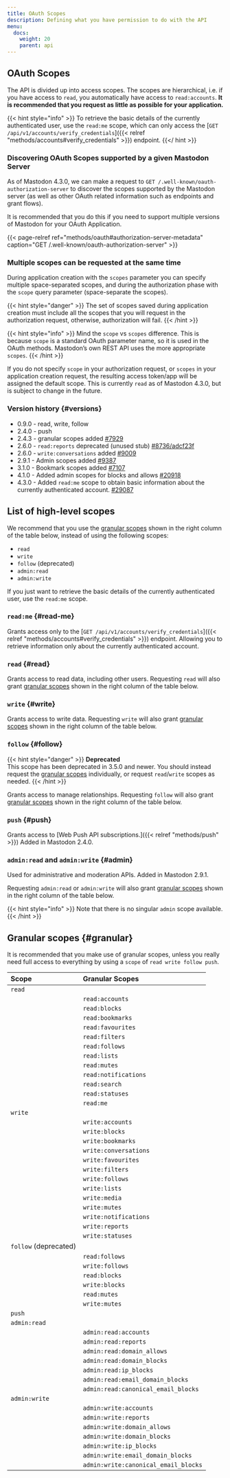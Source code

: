```yaml
---
title: OAuth Scopes
description: Defining what you have permission to do with the API
menu:
  docs:
    weight: 20
    parent: api
---
```


## OAuth Scopes

The API is divided up into access scopes. The scopes are hierarchical, i.e. if you have access to `read`, you automatically have access to `read:accounts`. **It is recommended that you request as little as possible for your application.**

{{< hint style="info" >}}
To retrieve the basic details of the currently authenticated user, use the `read:me` scope, which can only access the [`GET /api/v1/accounts/verify_credentials`]({{< relref "methods/accounts#verify_credentials" >}}) endpoint.
{{</ hint >}}

### Discovering OAuth Scopes supported by a given Mastodon Server

As of Mastodon 4.3.0, we can make a request to `GET /.well-known/oauth-authorization-server` to discover the scopes supported by the Mastodon server (as well as other OAuth related information such as endpoints and grant flows).

It is recommended that you do this if you need to support multiple versions of Mastodon for your OAuth Application.

{{< page-relref ref="methods/oauth#authorization-server-metadata" caption="GET /.well-known/oauth-authorization-server" >}}

### Multiple scopes can be requested at the same time

During application creation with the `scopes` parameter you can specify multiple space-separated scopes, and during the authorization phase with the `scope` query parameter (space-separate the scopes).

{{< hint style="danger" >}}
The set of scopes saved during application creation must include all the scopes that you will request in the authorization request, otherwise, authorization will fail.
{{< /hint >}}

{{< hint style="info" >}}
Mind the `scope` vs `scopes` difference. This is because `scope` is a standard OAuth parameter name, so it is used in the OAuth methods. Mastodon’s own REST API uses the more appropriate `scopes`.
{{< /hint >}}

If you do not specify `scope` in your authorization request, or `scopes` in your application creation request, the resulting access token/app will be assigned the default scope. This is currently `read` as of Mastodon 4.3.0, but is subject to change in the future.

### Version history {#versions}

- 0.9.0 - read, write, follow
- 2.4.0 - push
- 2.4.3 - granular scopes added [#7929](https://github.com/mastodon/mastodon/pull/7929)
- 2.6.0 - `read:reports` deprecated (unused stub) [#8736/adcf23f](https://github.com/mastodon/mastodon/pull/8736/commits/adcf23f1d00c8ff6877ca2ee2af258f326ae4e1f)
- 2.6.0 - `write:conversations` added [#9009](https://github.com/mastodon/mastodon/pull/9009)
- 2.9.1 - Admin scopes added [#9387](https://github.com/mastodon/mastodon/pull/9387)
- 3.1.0 - Bookmark scopes added [#7107](https://github.com/mastodon/mastodon/pull/7107)
- 4.1.0 - Added admin scopes for blocks and allows [#20918](https://github.com/mastodon/mastodon/pull/20918)
- 4.3.0 - Added `read:me` scope to obtain basic information about the currently authenticated account. [#29087](https://github.com/mastodon/mastodon/pull/29087)

## List of high-level scopes

We recommend that you use the [granular scopes](#granular) shown in the right column of the table below, instead of using the following scopes:

- `read`
- `write`
- `follow` (deprecated)
- `admin:read`
- `admin:write`

If you just want to retrieve the basic details of the currently authenticated user, use the `read:me` scope.

### `read:me` {#read-me}

Grants access only to the [`GET /api/v1/accounts/verify_credentials`]({{< relref "methods/accounts#verify_credentials" >}}) endpoint. Allowing you to retrieve information only about the currently authenticated account.

### `read` {#read}

Grants access to read data, including other users. Requesting `read` will also grant [granular scopes](#granular) shown in the right column of the table below.

### `write` {#write}

Grants access to write data. Requesting `write` will also grant [granular scopes](#granular) shown in the right column of the table below.

### `follow` {#follow}

{{< hint style="danger" >}}
**Deprecated**\
This scope has been deprecated in 3.5.0 and newer. You should instead request the [granular scopes](#granular) individually, or request `read`/`write` scopes as needed.
{{< /hint >}}

Grants access to manage relationships. Requesting `follow` will also grant [granular scopes](#granular) shown in the right column of the table below.

### `push` {#push}

Grants access to [Web Push API subscriptions.]({{< relref "methods/push" >}}) Added in Mastodon 2.4.0.

### `admin:read` and `admin:write` {#admin}

Used for administrative and moderation APIs. Added in Mastodon 2.9.1.

Requesting `admin:read` or `admin:write` will also grant [granular scopes](#granular) shown in the right column of the table below.

{{< hint style="info" >}}
Note that there is no singular `admin` scope available.
{{< /hint >}}

## Granular scopes {#granular}

It is recommended that you make use of granular scopes, unless you really need full access to everything by using a `scope` of `read write follow push`.

| Scope                 | Granular Scopes                      |
| :-------------------- | :----------------------------------- |
| `read`                |                                      |
|                       | `read:accounts`                      |
|                       | `read:blocks`                        |
|                       | `read:bookmarks`                     |
|                       | `read:favourites`                    |
|                       | `read:filters`                       |
|                       | `read:follows`                       |
|                       | `read:lists`                         |
|                       | `read:mutes`                         |
|                       | `read:notifications`                 |
|                       | `read:search`                        |
|                       | `read:statuses`                      |
|                       | `read:me`                            |
| `write`               |                                      |
|                       | `write:accounts`                     |
|                       | `write:blocks`                       |
|                       | `write:bookmarks`                    |
|                       | `write:conversations`                |
|                       | `write:favourites`                   |
|                       | `write:filters`                      |
|                       | `write:follows`                      |
|                       | `write:lists`                        |
|                       | `write:media`                        |
|                       | `write:mutes`                        |
|                       | `write:notifications`                |
|                       | `write:reports`                      |
|                       | `write:statuses`                     |
| `follow` (deprecated) |                                      |
|                       | `read:follows`                       |
|                       | `write:follows`                      |
|                       | `read:blocks`                        |
|                       | `write:blocks`                       |
|                       | `read:mutes`                         |
|                       | `write:mutes`                        |
| `push`                |                                      |
| `admin:read`          |                                      |
|                       | `admin:read:accounts`                |
|                       | `admin:read:reports`                 |
|                       | `admin:read:domain_allows`           |
|                       | `admin:read:domain_blocks`           |
|                       | `admin:read:ip_blocks`               |
|                       | `admin:read:email_domain_blocks`     |
|                       | `admin:read:canonical_email_blocks`  |
| `admin:write`         |                                      |
|                       | `admin:write:accounts`               |
|                       | `admin:write:reports`                |
|                       | `admin:write:domain_allows`          |
|                       | `admin:write:domain_blocks`          |
|                       | `admin:write:ip_blocks`              |
|                       | `admin:write:email_domain_blocks`    |
|                       | `admin:write:canonical_email_blocks` |
